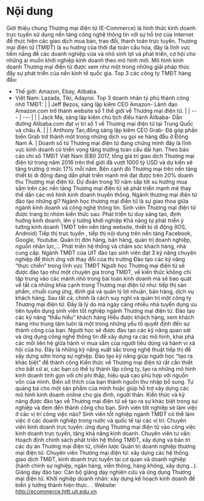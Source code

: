 # Nội dung

Giới thiệu chung
Thương mại điện tử (E-Commerce) là hình thức kinh doanh trực tuyến sử dụng nền tảng công nghệ thông tin với sự hỗ trợ của Internet để thực hiện các giao dịch mua bán, trao đổi, thanh toán trực tuyến.
Thương mại điện tử (TMĐT) là xu hướng của thời đại toàn cầu hóa, đây là lĩnh vực tiềm năng để các doanh nghiệp vừa và nhỏ sinh lợi và phát triển, cơ hội cho những ai muốn khởi nghiệp kinh doanh theo mô hình mới.
Mô hình kinh doanh Thương mại điện tử được xem như một trong những giải pháp thúc đẩy sự phát triển của nền kinh tế quốc gia.
Top 3 các công ty TMĐT hàng đầu:
- Thế giới: Amazon, Ebay, Alibaba.
- Việt Nam: Lazada, Tiki, Adayroi.
Top 3 doanh nhân tỷ phú thành công nhờ TMĐT:
|  | Jeff Bezos, sáng lập kiêm CEO Amazon- Lãnh đạo Amazon.com trở thành website số 1 thế giới về Thương mại điện tử. |
| --- | --- |
|  | Jack Ma, sáng lập kiêm chủ tịch điều hành Alibaba- Dẫn đường Alibaba.com đạt vị trí số 1 về Thương mại điện tử tại Trung Quốc và châu Á. |
|  | Anthony Tan,đồng sáng lập kiêm CEO Grab- Đã góp phần biến Grab trở thành một trong những dịch vụ gọi xe hàng đầu ở Đông Nam Á. |
Doanh số từ Thương mại điện tử đang chứng minh đây là lĩnh vực kinh doanh có triển vọng tăng trưởng toàn cầu dài hạn. Theo báo cáo chỉ số TMĐT Việt Nam (EBI) 2017, tổng giá trị giao dịch Thương mại điện tử trong năm 2016 trên thế giới đã vượt 1000 tỷ USD và dự kiến sẽ tăng trường ở mức 17% mỗi năm. Bên cạnh đó Thương mại trên nền tảng thiết bị di động đang dần phát triển mạnh mẽ đạt được trên 20% doanh thu Thương mại điện tử.
Dự đoán trong 10 năm sắp tới xu hướng mua sắm trên các nền tảng Thương mại điện tử sẽ phát triển mạnh mẽ thay thế dần các mô hình kinh doanh truyền thống.
Ngành thương mại điện tử đào tạo những gì?
Ngành học thương mại điện tử là sự giao thoa giữa ngành kinh doanh và công nghệ thông tin. Sinh viên Thương mại điện tử được trang bị nhóm kiến thức sau:
Phát triển tư duy sáng tạo, định hướng kinh doanh, lên ý tưởng khởi nghiệp
Khả năng  tự phát triển ý tưởng kinh doanh TMĐT trên nền tảng  website, thiết bị di động (IOS, Android)
Tiếp thị trực tuyến , tiếp thị nội dung trên nền tảng Facebook, Google, Youtube.
Quản trị đơn hàng, bán hàng, quản trị doanh nghiệp, nguồn nhân lực,…
Phát triển hệ thống và chăm sóc khách hàng, nhà cung cấp.
Ngành TMĐT của UIT đào tạo sinh viên đạt 3 kỹ năng chuyên nghiệp để thích ứng với thay đổi của thị trường
Đào tạo các kỹ năng “thực chiến” trong lĩnh vực TMĐT
Người học Thương mại điện tử sẽ được đào tạo như một chuyên gia trong TMĐT, về kiến thức không chỉ tập trung vào các mảnh nhỏ trong bài toán kinh doanh mà sẽ bao quát về tất cả những khía cạnh trong Thương mại điện tử như: tiếp thị sản phẩm, chuỗi cung ứng, định giá và quản lý lợi nhuận, bán hàng, dịch vụ khách hàng. Sau tất cả, chính là cách suy nghĩ và quản trị một công ty Thương mại điện tử.
Đây là lý do mà ngày càng nhiều nhà tuyển dụng ưu tiên tuyển dụng sinh viên tốt nghiệp ngành Thương mại điện tử.
Đào tạo các kỹ năng “thấu hiểu” khách hàng
Hiểu được khách hàng, xem khách hàng như trung tâm luôn là một trong những yếu tố quyết định đến sự thành công của bạn. Người học sẽ được đào tạo các kỹ năng quan sát và ứng dụng công nghệ thông tin để xây dựng ra các mô hình, khai phá các mối liên hệ giữa hành vi mua sắm của người tiêu dùng và hành vi xã hội của họ.
Đây là những kỹ năng xuất sắc trong nghệ thuật tiếp thị để xây dựng sớm trong sự nghiệp.
Đào tạo kỹ năng giúp người học “tạo ra khác biệt” để thành công
Kiến thức về Thương mại điện tử rất cần thiết cho bất cứ ai, các bạn có thể tự thành lập công ty, tạo ra những mô hình kinh doanh tinh gọn với chi phí thấp, hiệu quả cao phù hợp với nguồn vốn của mình. Biến sở thích của bạn thành nguồn thu nhập bổ sung. Tự quảng bá cho một sản phẩm của mình hoặc giúp hỗ trợ xây dựng các mô hình kinh doanh online cho gia đình, người thân.
Kiến thức và kỹ năng được đào tạo về Thương mại điện tử sẽ tạo ra sự khác biệt trong sự nghiệp và đem đến thành công cho bạn.
Sinh viên tốt nghiệp sẽ làm việc ở các vị trí công việc nào?
Sinh viên tốt nghiệp ngành TMĐT có thể làm việc ở các doanh nghiệp trong nước và quốc tế tại các vị trí:
Chuyên viên kinh doanh trực tuyến: ứng dụng Thương mại điện tử vào công việc kinh doanh trực tuyến, tăng khả năng kinh doanh.
Chuyên viên tư vấn: Hoạch định chính sách phát triển hệ thống TMĐT, xây dựng và bảo trì các dự án Thương mại điện tử, chiến lược Quản trị doanh nghiệp thương mại điện tử.
Chuyên viên Thương mại điện tử: xây dựng các hệ thống giao dịch TMĐT, kinh doanh trực tuyến tại cơ quan và doanh nghiệp (hành chính sự nghiệp, ngân hàng, viễn thông, hàng không, xây dựng…).
Giảng dạy đào tạo: Cán bộ giảng dạy nghiên cứu và ứng dụng Thương mại điện tử.
Khởi nghiệp doanh nhân: xây dựng kế hoạch kinh doanh để biến ý tưởng thành hiện thực..
.
Website:
http://ecommerce.httt.uit.edu.vn